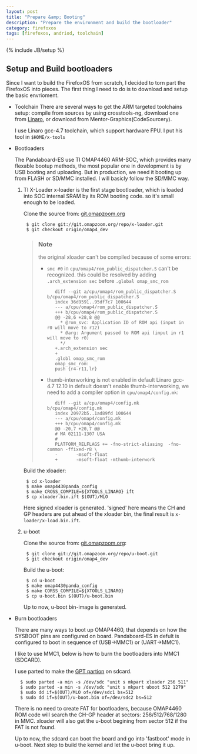 ```yaml
---
layout: post
title: "Prepare &amp; Booting"
description: "Prepare the environment and build the bootloader"
category: firefoxos
tags: [firefoxos, andriod, toolchain]
---
```

{% include JB/setup %}

## Setup and Build bootloaders

Since I want to build the FirefoxOS from scratch, I decided to torn part the FirefoxOS into pieces. The first thing I need to do is to download and setup the basic envrioment.

-  Toolchain
	There are several ways to get the ARM targeted toolchains setup: compile from sources by using crosstools-ng, download one from [Linaro](https://launchpad.net/linaro-toolchain-binaries), or download from Mentor-Graphics(CodeSourcery).

	I use Linaro gcc-4.7 toolchain, which support hardware FPU. I put his tool in `$HOME/x-tools`

- Bootloaders

	The Pandaboard-ES use TI OMAP4460 ARM-SOC, which provides many flexable bootup methods, the most popular one in development is by USB booting and uploading. But in production, we need it booting up from FLASH or SD/MMC installed. I will basicly follow the SD/MMC way.

	1. TI X-Loader
		x-loader is the first stage bootloader, which is loaded into SOC internal SRAM by its ROM booting code.
        so it's small enough to be loaded.

		Clone the source from: [git.omapzoom.org](git://git.omapzoom.org/repo/x-loader.git)

			$ git clone git://git.omapzoom.org/repo/x-loader.git
			$ git checkout origin/omap4_dev

		> ### Note
		>  the original xloader can't be compiled because of some errors:
		>
		>  - `smc #0` in `cpu/omap4/rom_public_dispatcher.S` can't be recognized.
		>     this could be resolved by adding `.arch_extension sec` before `.global omap_smc_rom`
		>
		>			diff --git a/cpu/omap4/rom_public_dispatcher.S b/cpu/omap4/rom_public_dispatcher.S
		>			index 36d9591..95df7c7 100644
		>			--- a/cpu/omap4/rom_public_dispatcher.S
		>			+++ b/cpu/omap4/rom_public_dispatcher.S
		>			@@ -28,6 +28,8 @@
		>			  * @rom_svc: Application ID of ROM api (input in r0 will move to r12)
		>			  * @arg: Argument passed to ROM api (input in r1 will move to r0)
		>			  */
		>			+.arch_extension sec
		>			+
		>			.globl omap_smc_rom
		>			omap_smc_rom:
		>			push {r4-r11,lr}
		>
		>
		>  - thumb-interworking is not enabled in default
		> 	  Linaro gcc-4.7 12.10 in default doesn't enable thumb-interworking, we need to add a compiler option in `cpu/omap4/config.mk`:
		>
		>			diff --git a/cpu/omap4/config.mk b/cpu/omap4/config.mk
		>			index 20972b5..1ad89fd 100644
		>			--- a/cpu/omap4/config.mk
		>			+++ b/cpu/omap4/config.mk
		>			@@ -20,7 +20,7 @@
		>		 	# MA 02111-1307 USA
		>		 	#
		>		 	PLATFORM_RELFLAGS += -fno-strict-aliasing  -fno-common -ffixed-r8 \
		>			-       -msoft-float
		>			+       -msoft-float -mthumb-interwork
		>

		Build the xloader:

			$ cd x-loader
			$ make omap4430panda_config
			$ make CROSS_COMPILE=${XTOOLS_LINARO} ift
			$ cp xloader.bin.ift $(OUT)/MLO

		Here signed xloader is generated. 'signed' here means the CH and GP headers are put ahead of the xloader bin, the final result is `x-loader/x-load.bin.ift`.

	2. u-boot

		Clone the source from: [git.omapzoom.org](git://git.omapzoom.org/repo/u-boot.git):

			$ git clone git://git.omapzoom.org/repo/u-boot.git
			$ git checkout origin/omap4_dev

		Build the u-boot:

			$ cd u-boot
			$ make omap4430panda_config
			$ make CORSS_COMPILE=${XTOOLS_LINARO}
			$ cp u-boot.bin $(OUT)/u-boot.bin

		Up to now, u-boot bin-image is generated.

- Burn bootloaders

	There are many ways to boot up OMAP4460, that depends on how the SYSBOOT pins are configured on board. Pandaboard-ES in defult is configured to boot in sequence of
(USB->MMC1) or (UART->MMC1).

	I like to use MMC1, below is how to burn the bootloaders into MMC1 (SDCARD).

	I use parted to make the [GPT partion](http://en.wikipedia.org/wiki/GUID_Partition_Table) on sdcard.

		$ sudo parted -a min -s /dev/sdc "unit s mkpart xloader 256 511"
		$ sudo parted -a min -s /dev/sdc "unit s mkpart uboot 512 1279"
		$ sudo dd if=$(OUT)/MLO of=/dev/sdc1 bs=512
		$ sudo dd if=$(OUT)/u-boot.bin of=/dev/sdc2 bs=512

	There is no need to create FAT for bootloaders, because OMAP4460 ROM code will search the CH-GP header at sectors: 256/512/768/1280 in MMC.
	xloader will also get the u-boot begining from sector 512 if the FAT is not found.

	Up to now, the sdcard can boot the board and go into 'fastboot' mode in u-boot.
	Next step to build the kernel and let the u-boot bring it up.


